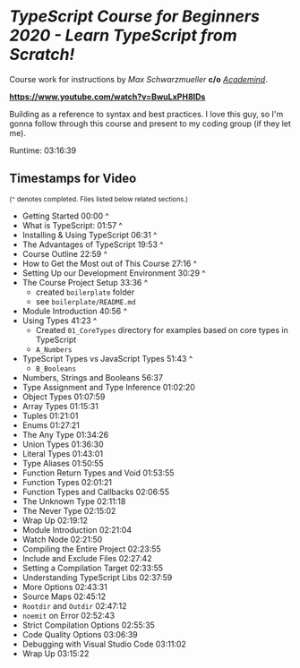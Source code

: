 # **_TypeScript Course for Beginners 2020 - *Learn TypeScript from Scratch!*_**

Course work for instructions by _Max Schwarzmueller_ **c/o** _<a href="https://www.academind.com" target="_blank" rel="noopener noreferrer">Academind</a>_.

**https://www.youtube.com/watch?v=BwuLxPH8IDs**

Building as a reference to syntax and best practices.
I love this guy, so I'm gonna follow through this course and present to my coding group (if they let me).

Runtime: 03:16:39

## Timestamps for Video

<sub>(`^` denotes completed. Files listed below related sections.)</sub>

- Getting Started 00:00 ^
- What is TypeScript: 01:57 ^
- Installing & Using TypeScript 06:31 ^
- The Advantages of TypeScript 19:53 ^
- Course Outline 22:59 ^
- How to Get the Most out of This Course 27:16 ^
- Setting Up our Development Environment 30:29 ^
- The Course Project Setup 33:36 ^
  - created `boilerplate` folder
  - see `boilerplate/README.md`
- Module Introduction 40:56 ^
- Using Types 41:23 ^
  - Created `01_CoreTypes` directory for examples based on core types in TypeScript
  - `A_Numbers`
- TypeScript Types vs JavaScript Types 51:43 ^
  - `B_Booleans`
- Numbers, Strings and Booleans 56:37
- Type Assignment and Type Inference 01:02:20
- Object Types 01:07:59
- Array Types 01:15:31
- Tuples 01:21:01
- Enums 01:27:21
- The Any Type 01:34:26
- Union Types 01:36:30
- Literal Types 01:43:01
- Type Aliases 01:50:55
- Function Return Types and Void 01:53:55
- Function Types 02:01:21
- Function Types and Callbacks 02:06:55
- The Unknown Type 02:11:18
- The Never Type 02:15:02
- Wrap Up 02:19:12
- Module Introduction 02:21:04
- Watch Node 02:21:50
- Compiling the Entire Project 02:23:55
- Include and Exclude Files 02:27:42
- Setting a Compilation Target 02:33:55
- Understanding TypeScript Libs 02:37:59
- More Options 02:43:31
- Source Maps 02:45:12
- `Rootdir` and `Outdir` 02:47:12
- `noemit` on Error 02:52:43
- Strict Compilation Options 02:55:35
- Code Quality Options 03:06:39
- Debugging with Visual Studio Code 03:11:02
- Wrap Up 03:15:22
